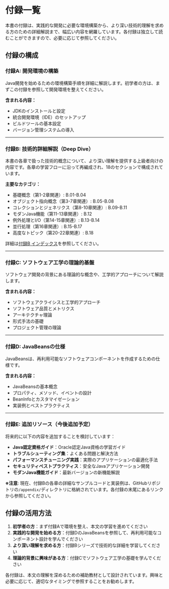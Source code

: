 # 付録一覧

本書の付録は、実践的な開発に必要な環境構築から、より深い技術的理解を求める方のための詳細解説まで、幅広い内容を網羅しています。各付録は独立して読むことができますので、必要に応じて参照してください。

## 付録の構成

### 付録A: 開発環境の構築

Java開発を始めるための環境構築手順を詳細に解説します。初学者の方は、まずこの付録を参照して開発環境を整えてください。

**含まれる内容：**
- JDKのインストールと設定
- 統合開発環境（IDE）のセットアップ
- ビルドツールの基本設定
- バージョン管理システムの導入

---

### 付録B: 技術的詳細解説（Deep Dive）

本書の各章で扱った技術的概念について、より深い理解を提供する上級者向けの内容です。各章の学習フローに沿って再編成され、18のセクションで構成されています。

**主要なカテゴリ：**
- 基礎概念（第1-2章関連）: B.01-B.04
- オブジェクト指向概念（第3-7章関連）: B.05-B.08
- コレクションとジェネリクス（第8-10章関連）: B.09-B.11
- モダンJava機能（第11-13章関連）: B.12
- 例外処理とI/O（第14-15章関連）: B.13-B.14
- 並行処理（第16章関連）: B.15-B.17
- 高度なトピック（第20-22章関連）: B.18

詳細は[付録B インデックス](appendix-b-index.md)を参照してください。

---

### 付録C: ソフトウェア工学の理論的基盤

ソフトウェア開発の背景にある理論的な概念や、工学的アプローチについて解説します。

**含まれる内容：**
- ソフトウェアクライシスと工学的アプローチ
- ソフトウェア品質とメトリクス
- アーキテクチャ理論
- 形式手法の基礎
- プロジェクト管理の理論

---

### 付録D: JavaBeansの仕様

JavaBeansは、再利用可能なソフトウェアコンポーネントを作成するための仕様です。

**含まれる内容：**
- JavaBeansの基本概念
- プロパティ、メソッド、イベントの設計
- BeanInfoとカスタマイゼーション
- 実装例とベストプラクティス

---

### 付録E: 追加リソース（今後追加予定）

将来的に以下の内容を追加することを検討しています：

- **Java認定資格ガイド**：Oracle認定Java資格の学習ガイド
- **トラブルシューティング集**：よくある問題と解決方法
- **パフォーマンスチューニング実践**：実際のアプリケーションの最適化手法
- **セキュリティベストプラクティス**：安全なJavaアプリケーション開発
- **モダンJava機能ガイド**：最新バージョンの新機能解説

**※注意**: 現在、付録Bの各章の詳細なサンプルコードと実装例は、GitHubリポジトリの`/appendix/`ディレクトリに格納されています。各付録の末尾にあるリンクから参照してください。

## 付録の活用方法

1. **初学者の方**：まず付録Aで環境を整え、本文の学習を進めてください
2. **実践的な開発を始める方**：付録DのJavaBeansを参照して、再利用可能なコンポーネント設計を学んでください
3. **より深い理解を求める方**：付録Bシリーズで技術的な詳細を学習してください
4. **理論的背景に興味がある方**：付録Cでソフトウェア工学の基礎を学んでください

各付録は、本文の理解を深めるための補助教材として設計されています。興味と必要に応じて、適切なタイミングで参照することをお勧めします。